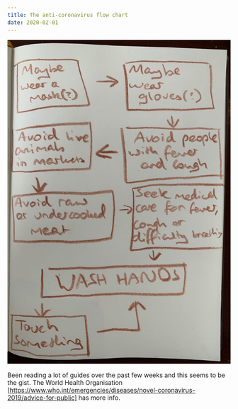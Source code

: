 ```yaml
---
title: The anti-coronavirus flow chart
date: 2020-02-01
---
```


!['The anti-coronavirus flow chart'](image/rona.jpg)



Been reading a lot of guides over the past few weeks and this seems to be the
gist. The World Health Organisation
[https://www.who.int/emergencies/diseases/novel-coronavirus-2019/advice-for-public] 
has more info.